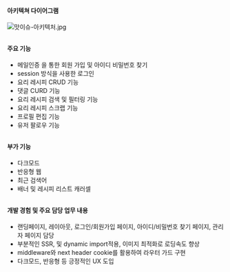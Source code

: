 #### 아키텍쳐 다이어그램

![맛이슈-아키텍처.jpg](https://tripsketchbucket.s3.ap-northeast-2.amazonaws.com/%E1%84%86%E1%85%A1%E1%86%BA%E1%84%8B%E1%85%B5%E1%84%89%E1%85%B2+%E1%84%8B%E1%85%A1%E1%84%8F%E1%85%B5%E1%84%90%E1%85%A6%E1%86%A8%E1%84%8E%E1%85%A5.png)

##

#### 주요 기능

- 메일인증 을 통한 회원 가입 및 아이디 비밀번호 찾기
- session 방식을 사용한 로그인
- 요리 레시피 CRUD 기능
- 댓글 CURD 기능
- 요리 레시피 검색 및 필터링 기능
- 요리 레시피 스크랩 기능
- 프로필 편집 기능
- 유저 팔로우 기능

##

#### 부가 기능

- 다크모드
- 반응형 웹
- 최근 검색어
- 배너 및 레시피 리스트 캐러셀

##

#### 개발 경험 및 주요 담당 업무 내용

- 랜딩페이지, 레이아웃, 로그인/회원가입 페이지, 아이디/비밀번호 찾기 페이지, 관리자 페이지 담당
- 부분적인 SSR, 및 dynamic import적용, 이미지 최적화로 로딩속도 향상
- middleware와 next header cookie를 활용하여 라우터 가드 구현
- 다크모드, 반응형 등 긍정적인 UX 도입
